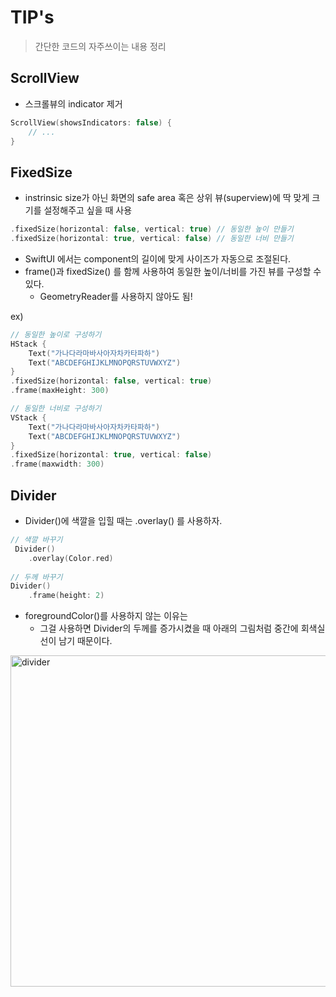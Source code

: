# TIP's
> 간단한 코드의 자주쓰이는 내용 정리


## ScrollView
- 스크롤뷰의 indicator 제거
```swift
ScrollView(showsIndicators: false) {
    // ...
}
```

## FixedSize
- instrinsic size가 아닌 화면의 safe area 혹은 상위 뷰(superview)에 딱 맞게 크기를 설정해주고 싶을 때 사용
```swift
.fixedSize(horizontal: false, vertical: true) // 동일한 높이 만들기
.fixedSize(horizontal: true, vertical: false) // 동일한 너비 만들기
```
- SwiftUI 에서는 component의 길이에 맞게 사이즈가 자동으로 조절된다.
- frame()과 fixedSize() 를 함께 사용하여 동일한 높이/너비를 가진 뷰를 구성할 수 있다.
    - GeometryReader를 사용하지 않아도 됨!

ex)
```swift
// 동일한 높이로 구성하기
HStack {
    Text("가나다라마바사아자차카타파하")
    Text("ABCDEFGHIJKLMNOPQRSTUVWXYZ")
}
.fixedSize(horizontal: false, vertical: true)
.frame(maxHeight: 300)
```

```swift
// 동일한 너비로 구성하기
VStack {
    Text("가나다라마바사아자차카타파하")
    Text("ABCDEFGHIJKLMNOPQRSTUVWXYZ")
}
.fixedSize(horizontal: true, vertical: false)
.frame(maxwidth: 300)
```

## Divider
- Divider()에 색깔을 입힐 때는 .overlay() 를 사용하자.
```swift
// 색깔 바꾸기
 Divider()
    .overlay(Color.red)
        
// 두께 바꾸기
Divider()
    .frame(height: 2)
```
- foregroundColor()를 사용하지 않는 이유는 
    - 그걸 사용하면 Divider의 두께를 증가시켰을 때 아래의 그림처럼 중간에 회색실선이 남기 때문이다.
<img width="530" alt="divider" src="https://user-images.githubusercontent.com/59866819/209164051-9f3115ad-69c0-48a1-9617-14eeb81c1f31.png">

